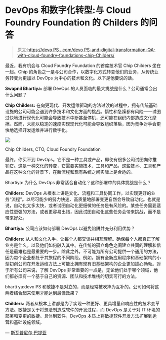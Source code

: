 # DevOps 和数字化转型:与 Cloud Foundry Foundation 的 Childers 的问答

> 原文:[https://devo PS . com/devo PS-and-digital-transformation-QA-with-cloud-foundry-foundations-chip-Childers/](https://devops.com/devops-and-digital-transformation-qa-with-cloud-foundry-foundations-chip-childers/)

最近，我有机会与 Cloud Foundry Foundation 的首席技术官 Chip Childers 坐在一起。Chip 的角色之一是与公司合作，以数字化方式转变他们的业务，从传统业务转变为更加以 DevOps 为中心的技术和文化。以下是他要说的话。

**Swapnil Bhartiya:** 部署 DevOps 的人员面临的最大挑战是什么？公司通常会出什么问题？

**Chip Childers:** 在向更现代、开发运维驱动的方法过渡的过程中，拥有传统基础设施的公司可能会遇到许多技术和文化方面的挑战。惰性和急躁都有风险——试图过快地进行现代化可能会导致技术中断甚至停机，还可能在组织内部造成文化摩擦。然而，未能以稳定的速度实现现代化可能会导致组织落后，因为竞争对手会更快地选择开发运维并进行数字化。

![](../Images/344acd50bd7e491a43a0e826eba8daad.png)

Chip Childers, CTO, Cloud Foundry Foundation

最终，你买不到 DevOps。它不是一种工具或产品，即使有很多公司试图向你推销它。这是一种文化的转变，它需要实施技术、工具和产品，这些技术、工具和产品在这种文化的背景下，在新流程和现有系统之间实际上是合适的。

Bhartiya: 为什么 DevOps 非常适合自动化？这种部署中的具体挑战是什么？

**Childers:** DevOps 从根本上讲是文化、流程和工具协同工作，以实现更好的业务“流程”。以尽可能少的努力快速、高质量地部署变更自然会导致自动化。也就是说，自动化太多太快，或者试图自动化更细微的任务是有风险的。某些任务需要适应性更强的方法，或者更容易出错，因此试图自动化这些任务会带来挑战，而不是带来好处。

**Bhartiya:** 公司应该如何部署 DevOps 以避免陷阱并充分利用优势？

**Childers:** 从人和文化入手。让每个人都交谈并相互理解。确保每个人都真正了解业务是什么，以及他们如何融入其中。在传统的孤立角色之间建立共同的理解和信任是最难也是最重要的一步。除此之外，不可能为所有公司提供一个通用的方法，因为每个企业都处于其旅程的不同阶段。例如，拥有全新应用程序和基础架构的小型初创公司在开发运维方法上可能比拥有现有旧基础架构的企业更加雄心勃勃。对于所有公司来说，了解 DevOps 非常重要的一点是，无论他们处于哪个领域，他们都必须有一个基于自己的资源、团队和技术堆栈的切实可行的方法。

bharti ya:devo PS 和敏捷不是对立的，而是经常被吹捧为互补的。公司如何将这两者结合起来使用才能达到最佳效果？

**Childers:** 两者从根本上讲都是为了实现一种更好、更具增量和响应性的技术变革方法。敏捷是关于将想法制造成软件的开发过程，而 DevOps 是关于对 IT 环境的部署和变更的敏捷。具体到软件，DevOps 本质上将敏捷软件开发方法扩展到运营和基础设施领域。

— [斯瓦普尼尔·巴提亚](https://devops.com/author/swapnil-bhartiya/)
